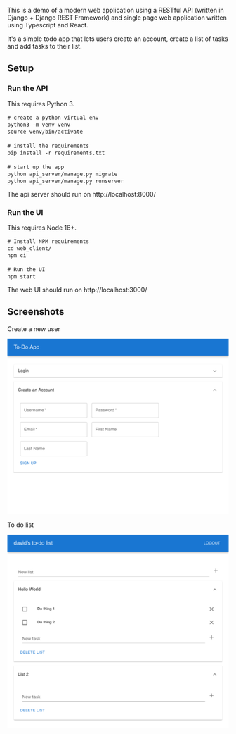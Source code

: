 This is a demo of a modern web application using a RESTful API (written in Django + Django REST Framework) and single page web application written using Typescript and React.

It's a simple todo app that lets users create an account, create a list of tasks and add tasks to their list.

## Setup

### Run the API

This requires Python 3.

```shell
# create a python virtual env
python3 -m venv venv
source venv/bin/activate

# install the requirements
pip install -r requirements.txt

# start up the app
python api_server/manage.py migrate
python api_server/manage.py runserver
```

The api server should run on http://localhost:8000/

### Run the UI

This requires Node 16+.

```shell
# Install NPM requirements
cd web_client/
npm ci

# Run the UI
npm start
```

The web UI should run on http://localhost:3000/


## Screenshots

Create a new user

![Create a new user](docs/sign_up.png)

To do list

![To do list](docs/todo_list.png)
